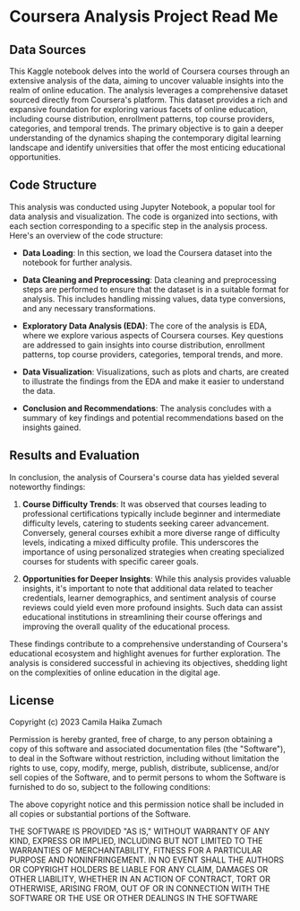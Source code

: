 # Coursera Analysis Project Read Me

## Data Sources

This Kaggle notebook delves into the world of Coursera courses through an extensive analysis of the data, aiming to uncover valuable insights into the realm of online education. The analysis leverages a comprehensive dataset sourced directly from Coursera's platform. This dataset provides a rich and expansive foundation for exploring various facets of online education, including course distribution, enrollment patterns, top course providers, categories, and temporal trends. The primary objective is to gain a deeper understanding of the dynamics shaping the contemporary digital learning landscape and identify universities that offer the most enticing educational opportunities.

## Code Structure

This analysis was conducted using Jupyter Notebook, a popular tool for data analysis and visualization. The code is organized into sections, with each section corresponding to a specific step in the analysis process. Here's an overview of the code structure:

- **Data Loading**: In this section, we load the Coursera dataset into the notebook for further analysis.

- **Data Cleaning and Preprocessing**: Data cleaning and preprocessing steps are performed to ensure that the dataset is in a suitable format for analysis. This includes handling missing values, data type conversions, and any necessary transformations.

- **Exploratory Data Analysis (EDA)**: The core of the analysis is EDA, where we explore various aspects of Coursera courses. Key questions are addressed to gain insights into course distribution, enrollment patterns, top course providers, categories, temporal trends, and more.

- **Data Visualization**: Visualizations, such as plots and charts, are created to illustrate the findings from the EDA and make it easier to understand the data.

- **Conclusion and Recommendations**: The analysis concludes with a summary of key findings and potential recommendations based on the insights gained.

## Results and Evaluation

In conclusion, the analysis of Coursera's course data has yielded several noteworthy findings:

1. **Course Difficulty Trends**: It was observed that courses leading to professional certifications typically include beginner and intermediate difficulty levels, catering to students seeking career advancement. Conversely, general courses exhibit a more diverse range of difficulty levels, indicating a mixed difficulty profile. This underscores the importance of using personalized strategies when creating specialized courses for students with specific career goals.

2. **Opportunities for Deeper Insights**: While this analysis provides valuable insights, it's important to note that additional data related to teacher credentials, learner demographics, and sentiment analysis of course reviews could yield even more profound insights. Such data can assist educational institutions in streamlining their course offerings and improving the overall quality of the educational process.

These findings contribute to a comprehensive understanding of Coursera's educational ecosystem and highlight avenues for further exploration. The analysis is considered successful in achieving its objectives, shedding light on the complexities of online education in the digital age.

## License

Copyright (c) 2023 Camila Haika Zumach

Permission is hereby granted, free of charge, to any person obtaining a copy of this software and associated documentation files (the "Software"), to deal in the Software without restriction, including without limitation the rights to use, copy, modify, merge, publish, distribute, sublicense, and/or sell copies of the Software, and to permit persons to whom the Software is furnished to do so, subject to the following conditions:

The above copyright notice and this permission notice shall be included in all copies or substantial portions of the Software.

THE SOFTWARE IS PROVIDED "AS IS," WITHOUT WARRANTY OF ANY KIND, EXPRESS OR IMPLIED, INCLUDING BUT NOT LIMITED TO THE WARRANTIES OF MERCHANTABILITY, FITNESS FOR A PARTICULAR PURPOSE AND NONINFRINGEMENT. IN NO EVENT SHALL THE AUTHORS OR COPYRIGHT HOLDERS BE LIABLE FOR ANY CLAIM, DAMAGES OR OTHER LIABILITY, WHETHER IN AN ACTION OF CONTRACT, TORT OR OTHERWISE, ARISING FROM, OUT OF OR IN CONNECTION WITH THE SOFTWARE OR THE USE OR OTHER DEALINGS IN THE SOFTWARE
